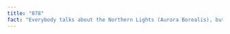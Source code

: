 ```yaml
---
title: "078"
fact: "Everybody talks about the Northern Lights (Aurora Borealis), but the same phenomenon exists in the Southern Hemisphere, called 'Southern Lights' (Aurora Australis). It's visible in New Zealand, Australia and Antarctica."
---
```

